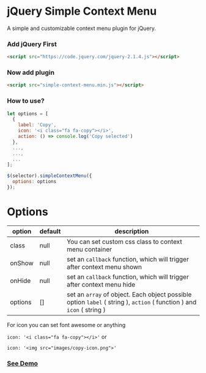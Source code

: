 # jQuery Simple Context Menu
A simple and customizable context menu plugin for jQuery.

### Add jQuery First

```html
<script src="https://code.jquery.com/jquery-2.1.4.js"></script>
```

### Now add plugin

```html
<script src="simple-context-menu.min.js"></script>
```

### How to use?

```js
let options = [
  {
    label: 'Copy',
    icon: '<i class="fa fa-copy"></i>',
    action: () => console.log('Copy selected')
  },
  ...,
  ...,
  ...
];

$(selector).simpleContextMenu({
  options: options
});
```

# Options

| option      | default | description|
| ----------- | ----------- | ------ |
| class      | null       | You can set custom css class to context menu container|
|onShow|null| set an `callback` function, which will trigger after context menu shown
|onHide|null| set an `callback` function, which will trigger after context menu hide
|options|[]| set an `array` of object. Each object possible option `label` ( string ), `action` ( function ) and `icon` ( string )

For icon you can set font awesome or anything

`icon: '<i class="fa fa-copy"></i>'` or 

`icon: '<img src="images/copy-icon.png">'`

### [See Demo](https://haruncpi.github.io/simple-context-menu/)
